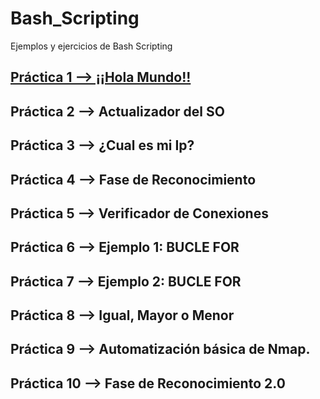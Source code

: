 # Bash_Scripting

Ejemplos y ejercicios de Bash Scripting

## [Práctica 1 --> ¡¡Hola Mundo!!](../Prática_1_Hola-Mundo.sh)      
## Práctica 2 --> Actualizador del SO
## Práctica 3 --> ¿Cual es mi Ip?
## Práctica 4 --> Fase de Reconocimiento
## Práctica 5 --> Verificador de Conexiones
## Práctica 6 --> Ejemplo 1: BUCLE FOR
## Práctica 7 --> Ejemplo 2: BUCLE FOR
## Práctica 8 --> Igual, Mayor o Menor
## Práctica 9 --> Automatización básica de Nmap.
## Práctica 10 --> Fase de Reconocimiento 2.0

